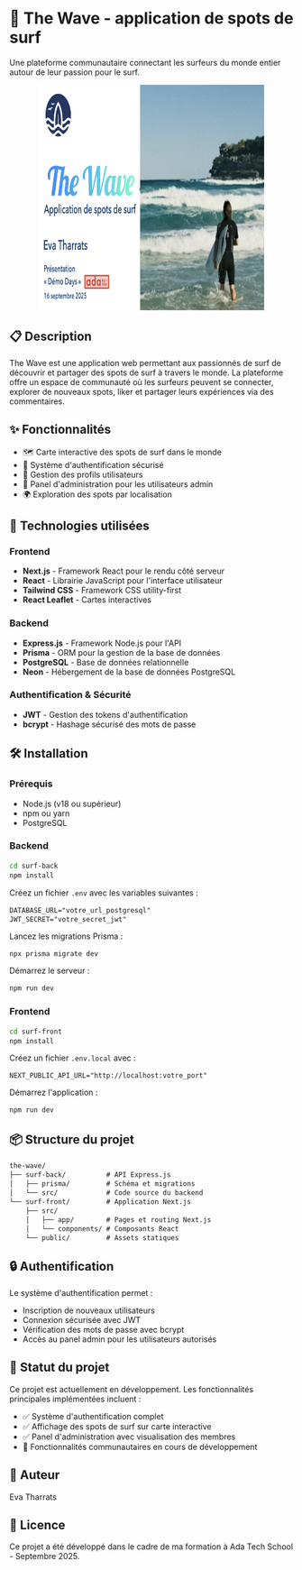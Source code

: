 # 🌊 The Wave - application de spots de surf

Une plateforme communautaire connectant les surfeurs du monde entier autour de leur passion pour le surf.

<p align="center">
<img src="./the-wave.png" alt="visuel du site" width="400" height="400">
</p>

## 📋 Description

The Wave est une application web permettant aux passionnés de surf de découvrir et partager des spots de surf à travers le monde. La plateforme offre un espace de communauté où les surfeurs peuvent se connecter, explorer de nouveaux spots, liker et partager leurs expériences via des commentaires.

## ✨ Fonctionnalités

- 🗺️ Carte interactive des spots de surf dans le monde
- 👥 Système d'authentification sécurisé
- 🔐 Gestion des profils utilisateurs
- 👔 Panel d'administration pour les utilisateurs admin
- 🌍 Exploration des spots par localisation

## 🚀 Technologies utilisées

### Frontend

- **Next.js** - Framework React pour le rendu côté serveur
- **React** - Librairie JavaScript pour l'interface utilisateur
- **Tailwind CSS** - Framework CSS utility-first
- **React Leaflet** - Cartes interactives

### Backend

- **Express.js** - Framework Node.js pour l'API
- **Prisma** - ORM pour la gestion de la base de données
- **PostgreSQL** - Base de données relationnelle
- **Neon** - Hébergement de la base de données PostgreSQL

### Authentification & Sécurité

- **JWT** - Gestion des tokens d'authentification
- **bcrypt** - Hashage sécurisé des mots de passe

## 🛠️ Installation

### Prérequis

- Node.js (v18 ou supérieur)
- npm ou yarn
- PostgreSQL

### Backend

```bash
cd surf-back
npm install
```

Créez un fichier `.env` avec les variables suivantes :

```env
DATABASE_URL="votre_url_postgresql"
JWT_SECRET="votre_secret_jwt"
```

Lancez les migrations Prisma :

```bash
npx prisma migrate dev
```

Démarrez le serveur :

```bash
npm run dev
```

### Frontend

```bash
cd surf-front
npm install
```

Créez un fichier `.env.local` avec :

```env
NEXT_PUBLIC_API_URL="http://localhost:votre_port"
```

Démarrez l'application :

```bash
npm run dev
```

## 📦 Structure du projet

```
the-wave/
├── surf-back/          # API Express.js
│   ├── prisma/         # Schéma et migrations
│   └── src/            # Code source du backend
└── surf-front/         # Application Next.js
    ├── src/
    │   ├── app/        # Pages et routing Next.js
    │   └── components/ # Composants React
    └── public/         # Assets statiques
```

## 🔒 Authentification

Le système d'authentification permet :

- Inscription de nouveaux utilisateurs
- Connexion sécurisée avec JWT
- Vérification des mots de passe avec bcrypt
- Accès au panel admin pour les utilisateurs autorisés

## 🚧 Statut du projet

Ce projet est actuellement en développement. Les fonctionnalités principales implémentées incluent :

- ✅ Système d'authentification complet
- ✅ Affichage des spots de surf sur carte interactive
- ✅ Panel d'administration avec visualisation des membres
- 🚧 Fonctionnalités communautaires en cours de développement

## 👤 Auteur

Eva Tharrats

## 📄 Licence

Ce projet a été développé dans le cadre de ma formation à Ada Tech School - Septembre 2025.

